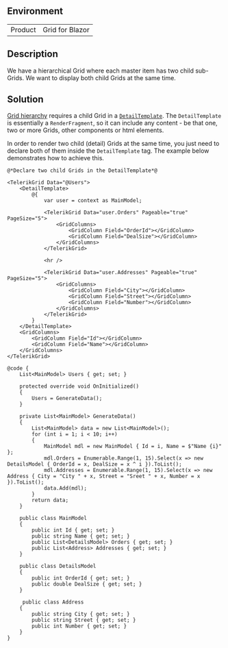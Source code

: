 
## Environment
<table>
<tbody>
<tr>
<td>Product</td>
<td>Grid for Blazor</td>
</tr>
</tbody>
</table>

## Description

We have a hierarchical Grid where each master item has two child sub-Grids. We want to display both child Grids at the same time.

## Solution

[Grid hierarchy](slug:components/grid/features/hierarchy) requires a child Grid in a [`DetailTemplate`](slug:Telerik.Blazor.Components.TelerikGrid-1#Telerik_Blazor_Components_TelerikGrid_1_DetailTemplate). The `DetailTemplate` is essentially a `RenderFragment`, so it can include any content - be that one, two or more Grids, other components or html elements.

In order to render two child (detail) Grids at the same time, you just need to declare both of them inside the `DetailTemplate` tag. The example below demonstrates how to achieve this.

````RAZOR
@*Declare two child Grids in the DetailTemplate*@

<TelerikGrid Data="@Users">
    <DetailTemplate>
        @{
            var user = context as MainModel;
            
            <TelerikGrid Data="user.Orders" Pageable="true" PageSize="5">
                <GridColumns>
                    <GridColumn Field="OrderId"></GridColumn>
                    <GridColumn Field="DealSize"></GridColumn>
                </GridColumns>
            </TelerikGrid>

            <hr />

            <TelerikGrid Data="user.Addresses" Pageable="true" PageSize="5">
                <GridColumns>
                    <GridColumn Field="City"></GridColumn>
                    <GridColumn Field="Street"></GridColumn>
                    <GridColumn Field="Number"></GridColumn>
                </GridColumns>
            </TelerikGrid>
        }
    </DetailTemplate>
    <GridColumns>
        <GridColumn Field="Id"></GridColumn>
        <GridColumn Field="Name"></GridColumn>
    </GridColumns>
</TelerikGrid>

@code {  
    List<MainModel> Users { get; set; }

    protected override void OnInitialized()
    {
        Users = GenerateData();
    }

    private List<MainModel> GenerateData()
    {
        List<MainModel> data = new List<MainModel>();
        for (int i = 1; i < 10; i++)
        {
            MainModel mdl = new MainModel { Id = i, Name = $"Name {i}" };
            mdl.Orders = Enumerable.Range(1, 15).Select(x => new DetailsModel { OrderId = x, DealSize = x ^ i }).ToList();
            mdl.Addresses = Enumerable.Range(1, 15).Select(x => new Address { City = "City " + x, Street = "Sreet " + x, Number = x }).ToList();
            data.Add(mdl);
        }
        return data;
    }

    public class MainModel
    {
        public int Id { get; set; }
        public string Name { get; set; }
        public List<DetailsModel> Orders { get; set; }
        public List<Address> Addresses { get; set; }
    }

    public class DetailsModel
    {
        public int OrderId { get; set; }
        public double DealSize { get; set; }
    }

     public class Address
    {
        public string City { get; set; }
        public string Street { get; set; }
        public int Number { get; set; }        
    }
}
````
